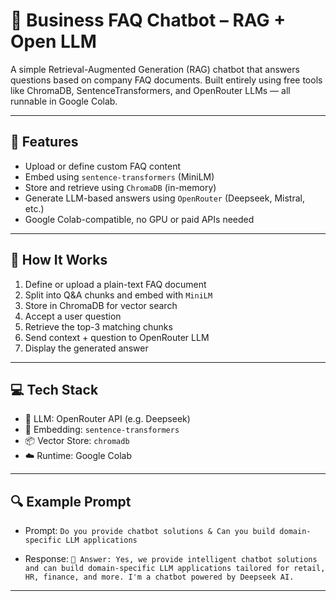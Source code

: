 # 🤖 Business FAQ Chatbot – RAG + Open LLM

A simple Retrieval-Augmented Generation (RAG) chatbot that answers questions based on company FAQ documents. Built entirely using free tools like ChromaDB, SentenceTransformers, and OpenRouter LLMs — all runnable in Google Colab.

---

## 🧠 Features

- Upload or define custom FAQ content
- Embed using `sentence-transformers` (MiniLM)
- Store and retrieve using `ChromaDB` (in-memory)
- Generate LLM-based answers using `OpenRouter` (Deepseek, Mistral, etc.)
- Google Colab-compatible, no GPU or paid APIs needed

---

## 🧪 How It Works

1. Define or upload a plain-text FAQ document
2. Split into Q&A chunks and embed with `MiniLM`
3. Store in ChromaDB for vector search
4. Accept a user question
5. Retrieve the top-3 matching chunks
6. Send context + question to OpenRouter LLM
7. Display the generated answer

---

## 💻 Tech Stack

- 🧠 LLM: OpenRouter API (e.g. Deepseek)
- 🧾 Embedding: `sentence-transformers`
- 📦 Vector Store: `chromadb`
- ☁️ Runtime: Google Colab

---

## 🔍 Example Prompt

- Prompt: `Do you provide chatbot solutions & Can you build domain-specific LLM applications`

- Response: `💬 Answer: Yes, we provide intelligent chatbot solutions and can build domain-specific LLM applications tailored for retail, HR, finance, and more. I'm a chatbot powered by Deepseek AI.`

---
